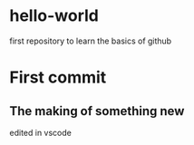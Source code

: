 # hello-world
first repository to learn the basics of github
# First commit
## The making of something new

edited in vscode
